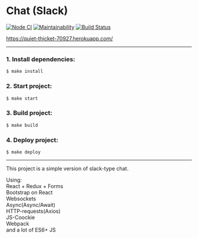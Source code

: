 # Chat (Slack)

[![Node CI](https://github.com/paultit/frontend-project-lvl4/workflows/Node%20CI/badge.svg)](https://github.com/paultit/frontend-project-lvl4/actions)
[![Maintainability](https://api.codeclimate.com/v1/badges/7fe6fc82c029f257a44d/maintainability)](https://codeclimate.com/github/paultit/frontend-project-lvl4/maintainability)
[![Build Status](https://travis-ci.org/paultit/frontend-project-lvl4.svg?branch=master)](https://travis-ci.org/paultit/frontend-project-lvl4)

https://quiet-thicket-70927.herokuapp.com/

---

### 1. Install dependencies:

```
$ make install
```
### 2. Start project:

```
$ make start
```
### 3. Build project:

```
$ make build
```
### 4. Deploy project:

```
$ make deploy
```
---

This project is a simple version of slack-type chat. 

Using:  
React + Redux + Forms  
Bootstrap on React  
Websockets  
Async(Async/Await)  
HTTP-requests(Axios)  
JS-Coockie  
Webpack  
and a lot of ES6+ JS                